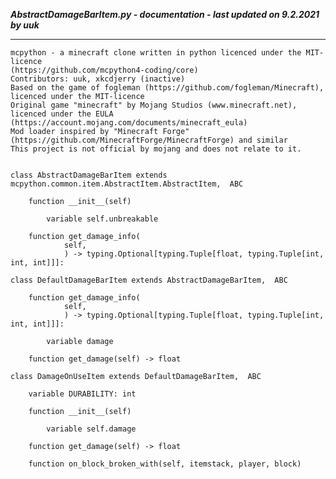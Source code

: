 ***AbstractDamageBarItem.py - documentation - last updated on 9.2.2021 by uuk***
___

    mcpython - a minecraft clone written in python licenced under the MIT-licence 
    (https://github.com/mcpython4-coding/core)
    Contributors: uuk, xkcdjerry (inactive)
    Based on the game of fogleman (https://github.com/fogleman/Minecraft), licenced under the MIT-licence
    Original game "minecraft" by Mojang Studios (www.minecraft.net), licenced under the EULA
    (https://account.mojang.com/documents/minecraft_eula)
    Mod loader inspired by "Minecraft Forge" (https://github.com/MinecraftForge/MinecraftForge) and similar
    This project is not official by mojang and does not relate to it.


    class AbstractDamageBarItem extends mcpython.common.item.AbstractItem.AbstractItem,  ABC

        function __init__(self)

            variable self.unbreakable

        function get_damage_info(
                self,
                ) -> typing.Optional[typing.Tuple[float, typing.Tuple[int, int, int]]]:

    class DefaultDamageBarItem extends AbstractDamageBarItem,  ABC

        function get_damage_info(
                self,
                ) -> typing.Optional[typing.Tuple[float, typing.Tuple[int, int, int]]]:

            variable damage

        function get_damage(self) -> float

    class DamageOnUseItem extends DefaultDamageBarItem,  ABC

        variable DURABILITY: int

        function __init__(self)

            variable self.damage

        function get_damage(self) -> float

        function on_block_broken_with(self, itemstack, player, block)